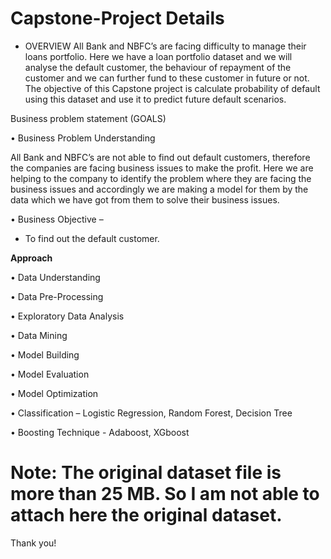 # Capstone-Project Details

* OVERVIEW 
All Bank and NBFC’s are facing difficulty to manage their loans portfolio. Here we have a loan portfolio dataset and we will analyse the default customer, the behaviour of repayment of the customer and we can further fund to these customer in future or not.
The objective of this Capstone project is calculate probability of default using this dataset and use it to predict future default scenarios.

Business problem statement (GOALS)

•	Business Problem Understanding

All Bank and NBFC’s are not able to find out default customers, therefore the companies are facing business issues to make the profit. Here we are helping to the company to identify the problem where they are facing the business issues and accordingly we are making a model for them by the data which we have got from them to solve their business issues.

•	Business Objective –

* To find out the default customer.

**Approach**

•	Data Understanding

•	Data Pre-Processing

•	Exploratory Data Analysis

•	Data Mining

•	Model Building

•	Model Evaluation

•	Model Optimization

•	Classification – Logistic Regression, Random Forest, Decision Tree

•	Boosting Technique - Adaboost, XGboost

# Note: The original dataset file is more than 25 MB. So I am not able to attach here the original dataset.

Thank you!
